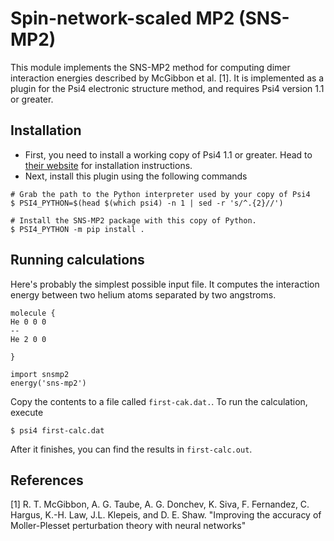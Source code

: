 Spin-network-scaled MP2 (SNS-MP2)
=================================

This module implements the SNS-MP2 method for computing dimer interaction
energies described by McGibbon et al. [1]. It is implemented as a plugin
for the Psi4 electronic structure method, and requires Psi4 version 1.1
or greater.

Installation
------------
- First, you need to install a working copy of Psi4 1.1 or greater. Head to
  [their website](http://www.psicode.org/psi4manual/master/build_obtaining.html)
  for installation instructions.
- Next, install this plugin using the following commands
```
# Grab the path to the Python interpreter used by your copy of Psi4
$ PSI4_PYTHON=$(head $(which psi4) -n 1 | sed -r 's/^.{2}//')

# Install the SNS-MP2 package with this copy of Python.
$ PSI4_PYTHON -m pip install .
```

Running calculations
--------------------

Here's probably the simplest possible input file. It computes the
interaction energy between two helium atoms separated by two angstroms.

```
molecule {
He 0 0 0
--
He 2 0 0

}

import snsmp2
energy('sns-mp2')
```


Copy the contents to a file called `first-cak.dat.`. To run the calculation,
execute

```
$ psi4 first-calc.dat
```

After it finishes, you can find the results in `first-calc.out`.




References
----------
[1]  R. T. McGibbon, A. G. Taube, A. G. Donchev, K. Siva, F. Fernandez, C. Hargus,
      K.-H. Law, J.L. Klepeis, and D. E. Shaw. "Improving the accuracy of
      Moller-Plesset perturbation theory with neural networks"